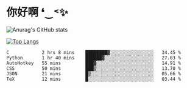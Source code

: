 # 你好啊 ❛‿˂✨

![Anurag's GitHub stats](https://github-readme-stats.vercel.app/api?username=ZombieFly&count_private=true&show_icons=true)

[![Top Langs](https://github-readme-stats.vercel.app/api/top-langs/?username=ZombieFly&layout=compact&count_private=true&hide=Ruby,makefile)](https://github.com/anuraghazra/github-readme-stats)

<!--START_SECTION:waka-->

```text
C            2 hrs 8 mins    ████████▓░░░░░░░░░░░░░░░░   34.45 %
Python       1 hr 40 mins    ██████▓░░░░░░░░░░░░░░░░░░   27.03 %
AutoHotkey   55 mins         ███▓░░░░░░░░░░░░░░░░░░░░░   14.91 %
CSS          50 mins         ███▒░░░░░░░░░░░░░░░░░░░░░   13.70 %
JSON         21 mins         █▒░░░░░░░░░░░░░░░░░░░░░░░   05.66 %
TeX          12 mins         █░░░░░░░░░░░░░░░░░░░░░░░░   03.44 %
```

<!--END_SECTION:waka-->
